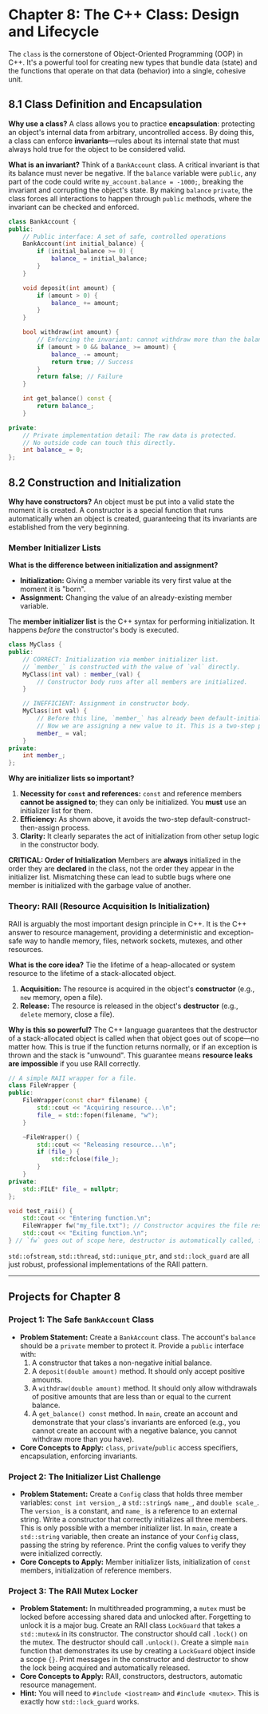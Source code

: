 # Chapter 8: The C++ Class: Design and Lifecycle

The `class` is the cornerstone of Object-Oriented Programming (OOP) in C++. It's a powerful tool for creating new types that bundle data (state) and the functions that operate on that data (behavior) into a single, cohesive unit.

## 8.1 Class Definition and Encapsulation

**Why use a class?** A class allows you to practice **encapsulation**: protecting an object's internal data from arbitrary, uncontrolled access. By doing this, a class can enforce **invariants**—rules about its internal state that must always hold true for the object to be considered valid.

**What is an invariant?** Think of a `BankAccount` class. A critical invariant is that its balance must never be negative. If the `balance` variable were `public`, any part of the code could write `my_account.balance = -1000;`, breaking the invariant and corrupting the object's state. By making `balance` `private`, the class forces all interactions to happen through `public` methods, where the invariant can be checked and enforced.

```cpp
class BankAccount {
public:
    // Public interface: A set of safe, controlled operations
    BankAccount(int initial_balance) {
        if (initial_balance >= 0) {
            balance_ = initial_balance;
        }
    }

    void deposit(int amount) {
        if (amount > 0) {
            balance_ += amount;
        }
    }

    bool withdraw(int amount) {
        // Enforcing the invariant: cannot withdraw more than the balance
        if (amount > 0 && balance_ >= amount) {
            balance_ -= amount;
            return true; // Success
        }
        return false; // Failure
    }

    int get_balance() const {
        return balance_;
    }

private:
    // Private implementation detail: The raw data is protected.
    // No outside code can touch this directly.
    int balance_ = 0;
};
```

## 8.2 Construction and Initialization

**Why have constructors?** An object must be put into a valid state the moment it is created. A constructor is a special function that runs automatically when an object is created, guaranteeing that its invariants are established from the very beginning.

### Member Initializer Lists

**What is the difference between initialization and assignment?**
*   **Initialization:** Giving a member variable its very first value at the moment it is "born".
*   **Assignment:** Changing the value of an already-existing member variable.

The **member initializer list** is the C++ syntax for performing initialization. It happens *before* the constructor's body is executed.

```cpp
class MyClass {
public:
    // CORRECT: Initialization via member initializer list.
    // `member_` is constructed with the value of `val` directly.
    MyClass(int val) : member_(val) {
        // Constructor body runs after all members are initialized.
    }

    // INEFFICIENT: Assignment in constructor body.
    MyClass(int val) {
        // Before this line, `member_` has already been default-initialized.
        // Now we are assigning a new value to it. This is a two-step process.
        member_ = val;
    }
private:
    int member_;
};
```

**Why are initializer lists so important?**
1.  **Necessity for `const` and references:** `const` and reference members **cannot be assigned to**; they can only be initialized. You **must** use an initializer list for them.
2.  **Efficiency:** As shown above, it avoids the two-step default-construct-then-assign process.
3.  **Clarity:** It clearly separates the act of initialization from other setup logic in the constructor body.

**CRITICAL: Order of Initialization**
Members are **always** initialized in the order they are **declared** in the class, not the order they appear in the initializer list. Mismatching these can lead to subtle bugs where one member is initialized with the garbage value of another.

### Theory: RAII (Resource Acquisition Is Initialization)

RAII is arguably the most important design principle in C++. It is the C++ answer to resource management, providing a deterministic and exception-safe way to handle memory, files, network sockets, mutexes, and other resources.

**What is the core idea?** Tie the lifetime of a heap-allocated or system resource to the lifetime of a stack-allocated object.
1.  **Acquisition:** The resource is acquired in the object's **constructor** (e.g., `new` memory, open a file).
2.  **Release:** The resource is released in the object's **destructor** (e.g., `delete` memory, close a file).

**Why is this so powerful?** The C++ language guarantees that the destructor of a stack-allocated object is called when that object goes out of scope—no matter how. This is true if the function returns normally, or if an exception is thrown and the stack is "unwound". This guarantee means **resource leaks are impossible** if you use RAII correctly.

```cpp
// A simple RAII wrapper for a file.
class FileWrapper {
public:
    FileWrapper(const char* filename) {
        std::cout << "Acquiring resource...\n";
        file_ = std::fopen(filename, "w");
    }

    ~FileWrapper() {
        std::cout << "Releasing resource...\n";
        if (file_) {
            std::fclose(file_);
        }
    }
private:
    std::FILE* file_ = nullptr;
};

void test_raii() {
    std::cout << "Entering function.\n";
    FileWrapper fw("my_file.txt"); // Constructor acquires the file resource.
    std::cout << "Exiting function.\n";
} // `fw` goes out of scope here, destructor is automatically called, file is closed.
```
`std::ofstream`, `std::thread`, `std::unique_ptr`, and `std::lock_guard` are all just robust, professional implementations of the RAII pattern.

---

## Projects for Chapter 8

### Project 1: The Safe `BankAccount` Class

*   **Problem Statement:** Create a `BankAccount` class. The account's `balance` should be a `private` member to protect it. Provide a `public` interface with:
    1.  A constructor that takes a non-negative initial balance.
    2.  A `deposit(double amount)` method. It should only accept positive amounts.
    3.  A `withdraw(double amount)` method. It should only allow withdrawals of positive amounts that are less than or equal to the current balance.
    4.  A `get_balance() const` method.
    In `main`, create an account and demonstrate that your class's invariants are enforced (e.g., you cannot create an account with a negative balance, you cannot withdraw more than you have).
*   **Core Concepts to Apply:** `class`, `private`/`public` access specifiers, encapsulation, enforcing invariants.

### Project 2: The Initializer List Challenge

*   **Problem Statement:** Create a `Config` class that holds three member variables: `const int version_`, a `std::string& name_`, and `double scale_`. The `version_` is a constant, and `name_` is a reference to an external string. Write a constructor that correctly initializes all three members. This is only possible with a member initializer list. In `main`, create a `std::string` variable, then create an instance of your `Config` class, passing the string by reference. Print the config values to verify they were initialized correctly.
*   **Core Concepts to Apply:** Member initializer lists, initialization of `const` members, initialization of reference members.

### Project 3: The RAII Mutex Locker

*   **Problem Statement:** In multithreaded programming, a `mutex` must be locked before accessing shared data and unlocked after. Forgetting to unlock it is a major bug. Create an RAII class `LockGuard` that takes a `std::mutex&` in its constructor. The constructor should call `.lock()` on the mutex. The destructor should call `.unlock()`. Create a simple `main` function that demonstrates its use by creating a `LockGuard` object inside a scope `{}`. Print messages in the constructor and destructor to show the lock being acquired and automatically released.
*   **Core Concepts to Apply:** RAII, constructors, destructors, automatic resource management.
*   **Hint:** You will need to `#include <iostream>` and `#include <mutex>`. This is exactly how `std::lock_guard` works.
